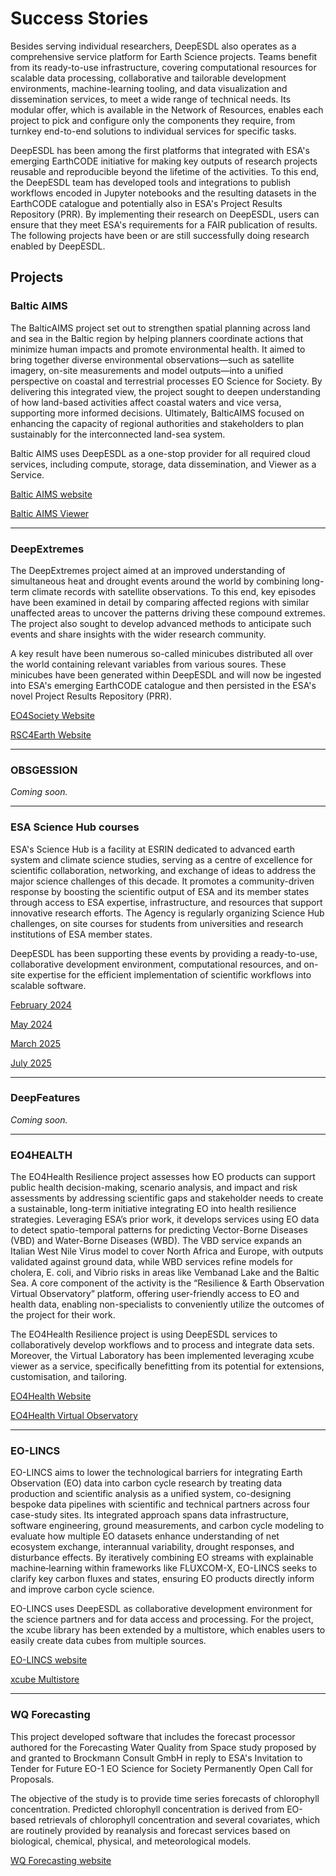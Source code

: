 # Success Stories

Besides serving individual researchers, DeepESDL also operates as a comprehensive service platform for Earth Science 
projects. Teams benefit from  its ready-to-use infrastructure, covering computational resources for scalable data 
processing, collaborative and tailorable development environments, machine-learning tooling, and data visualization 
and dissemination services, to meet a wide range of technical needs. Its modular offer, which is available in 
the Network of Resources, enables each project to pick and configure only the components they require, from turnkey 
end-to-end solutions to individual services for specific tasks.

DeepESDL has been among the first platforms that integrated with ESA's emerging EarthCODE initiative for making key 
outputs of  research projects reusable and reproducible beyond the lifetime of the activities. To this end, the DeepESDL
team has developed tools and integrations to publish workflows encoded in Jupyter notebooks and the resulting datasets 
in the EarthCODE catalogue and potentially also in ESA's Project Results Repository (PRR). By implementing their 
research on DeepESDL, users can ensure that they meet ESA's requirements for a FAIR publication of results. 
The following projects have been or are still successfully doing research enabled by DeepESDL. 

## Projects

### Baltic AIMS

The BalticAIMS project set out to strengthen spatial planning across land and sea in the Baltic region by
helping planners coordinate actions that minimize human impacts and promote environmental health. It aimed to bring
together diverse environmental observations—such as satellite imagery, on-site measurements and model outputs—into a
unified perspective on coastal and terrestrial processes EO Science for Society. By delivering this integrated view, the project sought to deepen understanding of how land-based
activities affect coastal waters and vice versa, supporting more informed decisions.
Ultimately, BalticAIMS focused on enhancing the capacity of regional authorities and stakeholders to plan sustainably
for the interconnected land-sea system.

Baltic AIMS uses DeepESDL as a one-stop provider for all required cloud services, including compute, storage, 
data dissemination, and Viewer as a Service.

[Baltic AIMS website](https://www.syke.fi/en/projects/balticaims)

[Baltic AIMS Viewer](https://viewer.balticaims.eu/)

----------

###  DeepExtremes

The DeepExtremes project aimed at an improved understanding of simultaneous heat and drought events around the world by
combining long-term climate records with satellite observations. To this end, key episodes have been examined in detail
by comparing affected regions with similar unaffected areas to uncover the patterns driving these compound extremes.
The project also sought to develop advanced methods to anticipate such events and share insights with the wider
research community.

A key result have been numerous so-called minicubes distributed all over the world containing relevant variables
from various soures. These minicubes have been generated within DeepESDL and will now be ingested into ESA's emerging
EarthCODE catalogue and then persisted in the ESA's novel Project Results Repository (PRR).

[EO4Society Website](https://eo4society.esa.int/projects/deep-extremes) 

[RSC4Earth Website](https://rsc4earth.de/project/deepextremes)


--------

### OBSGESSION ###

*Coming soon.*

---------

### ESA Science Hub courses

ESA's Science Hub is a facility at ESRIN dedicated to advanced earth system and climate science studies, serving as a
centre of excellence for scientific collaboration, networking, and exchange of ideas to address the major science
challenges of this decade. It promotes a community-driven response by boosting the scientific output of ESA and its
member states through access to ESA expertise, infrastructure, and resources that support innovative research efforts.
The Agency is regularly organizing Science Hub challenges, on site courses for students from universities and research
institutions of ESA member states.

DeepESDL has been supporting these events by providing a ready-to-use, collaborative development environment,
computational resources, and on-site expertise for the efficient implementation of scientific workflows into scalable
software.

[February 2024](https://eo4society.esa.int/event/sciencehubchallengefeb2024) 

[May 2024](https://sciencehub.esa.int/2024/05/09/3rd-earth-system-science-challenge/) 

[March 2025](https://sciencehub.esa.int/2025/02/28/training-on-carbon-and-extremes-science-with-the-deepesdl-platform/) 

[July 2025](https://sciencehub.esa.int/2025/07/14/science-hub-challenges-july-2025/)


--------

### DeepFeatures

*Coming soon.*

---------

### EO4HEALTH

The EO4Health Resilience project assesses how EO products can support public health decision-making, scenario analysis,
and impact and risk assessments by addressing scientific gaps and stakeholder needs to create a sustainable, long-term
initiative integrating EO into health resilience strategies. Leveraging ESA’s prior work, it develops services
using EO data to detect spatio-temporal patterns for predicting Vector-Borne Diseases (VBD) and Water-Borne Diseases (WBD).
The VBD service expands an Italian West Nile Virus model to cover North Africa and Europe, with outputs validated against
ground data, while WBD services refine models for cholera, E. coli, and Vibrio risks in areas like Vembanad Lake and the
Baltic Sea. A core component of the activity is the  “Resilience & Earth Observation Virtual Observatory” platform,
offering user-friendly access to EO and health data, enabling non-specialists to conveniently utilize the outcomes of the
project for their work.

The EO4Health Resilience project is using DeepESDL services to collaboratively develop workflows and to process and
integrate data sets. Moreover, the Virtual Laboratory has been implemented leveraging xcube viewer as a service,
specifically benefitting from its potential for extensions, customisation, and tailoring.

[EO4Health Website](https://eo4health.esa.int/) 

[EO4Health Virtual Observatory](https://eo4health.api.brockmann-consult.de/api/viewer/)



---------

### EO-LINCS

EO-LINCS aims to lower the technological barriers for integrating Earth Observation (EO) data into carbon cycle research
by treating data production and scientific analysis as a unified system, co-designing bespoke data pipelines with scientific
and technical partners across four case-study sites. Its integrated approach spans data infrastructure, software engineering,
ground measurements, and carbon cycle modeling to evaluate how multiple EO datasets enhance understanding of net ecosystem
exchange, interannual variability, drought responses, and disturbance effects. By iteratively combining EO streams with
explainable machine‐learning within frameworks like FLUXCOM-X, EO-LINCS seeks to clarify key carbon fluxes and states,
ensuring EO products directly inform and improve carbon cycle science.

EO-LINCS uses DeepESDL as collaborative development environment for the science partners and for data access and processing.
For the project, the xcube library has been extended by a multistore, which enables users to easily create data cubes from multiple sources.

[EO-LINCS website](https://www.eo-lincs.org/) 

[xcube Multistore](https://xcube-dev.github.io/xcube-multistore/)

---------

### WQ Forecasting

This project developed software that includes the forecast processor authored for the Forecasting Water Quality from 
Space study proposed by and granted to Brockmann Consult GmbH in reply to ESA's Invitation to Tender for Future EO-1 EO 
Science for Society Permanently Open Call for Proposals.

The objective of the study is to provide time series forecasts of chlorophyll concentration. 
Predicted chlorophyll concentration is derived from EO-based retrievals of chlorophyll concentration and 
several covariates, which are routinely provided by reanalysis and forecast services based on biological, 
chemical, physical, and meteorological models.

[WQ Forecasting website](https://zenodo.org/records/16812988)








